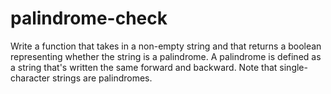 # palindrome-check


  Write a function that takes in a non-empty string and that returns a boolean
  representing whether the string is a palindrome. A palindrome is defined as a string that's written the same forward and
  backward. Note that single-character strings are palindromes.
